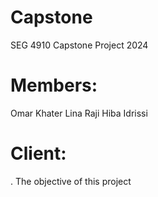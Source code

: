 # Capstone
SEG 4910 Capstone Project 2024

# Members:
Omar Khater
Lina Raji
Hiba Idrissi

# Client:
. The objective of this project 
